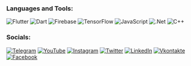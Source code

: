 ### Languages and Tools:
![Flutter](https://img.shields.io/badge/-Flutter-090909?style=for-the-badge&logo=flutter&logoColor=47C5FB)
![Dart](https://img.shields.io/badge/-Dart-090909?style=for-the-badge&logo=dart&logoColor=097CDB)
![Firebase](https://img.shields.io/badge/-Firebase-090909?style=for-the-badge&logo=firebase&logoColor=F8C52C)
![TensorFlow](https://img.shields.io/badge/-TensorFlow-090909?style=for-the-badge&logo=tensorflow&logoColor=F88C00)
![JavaScript](https://img.shields.io/badge/-JavaScript-090909?style=for-the-badge&logo=JavaScript&logoColor=E9D54D)
![.Net](https://img.shields.io/badge/-Framework-090909?style=for-the-badge&logo=.net&logoColor=E5D3FF)
![C++](https://img.shields.io/badge/-C++-090909?style=for-the-badge&logo=C%2b%2b&logoColor=6296CC)

### Socials:
[![Telegram](https://img.shields.io/badge/-Telegram-090909?style=for-the-badge&logo=telegram&logoColor=27A0D9)](https://t.me.com)
[![YouTube](https://img.shields.io/badge/-YouTube-090909?style=for-the-badge&logo=YouTube&logoColor=FF0000)](https://www.youtube.com)
[![Instagram](https://img.shields.io/badge/-Instagram-090909?style=for-the-badge&logo=instagram&logoColor=B4068E)](https://www.instagram.com)
[![Twitter](https://img.shields.io/badge/-Twitter-090909?style=for-the-badge&logo=Twitter&logoColor=1C9DEB)](https://twitter.com)
[![LinkedIn](https://img.shields.io/badge/-LinkedIn-090909?style=for-the-badge&logo=linkedin&logoColor=007BB6)](https://www.linkedin.com)
[![Vkontakte](https://img.shields.io/badge/-Vkontakte-090909?style=for-the-badge&logo=Vk&logoColor=4F7DB3)](https://vk.com)
[![Facebook](https://img.shields.io/badge/-Facebook-090909?style=for-the-badge&logo=Facebook&logoColor=1195F5)](https://www.facebook.com)
